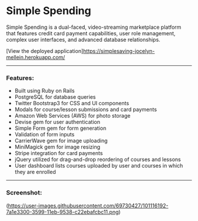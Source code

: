 # Simple Spending

Simple Spending is a dual-faced, video-streaming marketplace platform that features credit card payment capabilities, user role management, complex user interfaces, and advanced database relationships.
  
  
[View the deployed application]https://simplesaving-jocelyn-mellein.herokuapp.com/
___

### Features:
- Built using Ruby on Rails
- PostgreSQL for database queries
- Twitter Bootstrap3 for CSS and UI components
- Modals for course/lesson submissions and card payments
- Amazon Web Services (AWS) for photo storage
- Devise gem for user authentication
- Simple Form gem for form generation
- Validation of form inputs
- CarrierWave gem for image uploading
- MiniMagick gem for image resizing
- Stripe integration for card payments
- jQuery utilized for drag-and-drop reordering of courses and lessons
- User dashboard lists courses uploaded by user and courses in which they are enrolled


___
### Screenshot:


(https://user-images.githubusercontent.com/69730427/101116192-7a1e3300-3599-11eb-9538-c22ebafcbc11.png)
